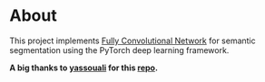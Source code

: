 # About 

This project implements [Fully Convolutional Network](https://arxiv.org/abs/1411.4038) for semantic segmentation using the PyTorch deep learning framework.

**A big thanks to [yassouali](https://github.com/yassouali) for this [repo](https://github.com/yassouali/pytorch_segmentation/blob/v0.1/trainer.py).**



